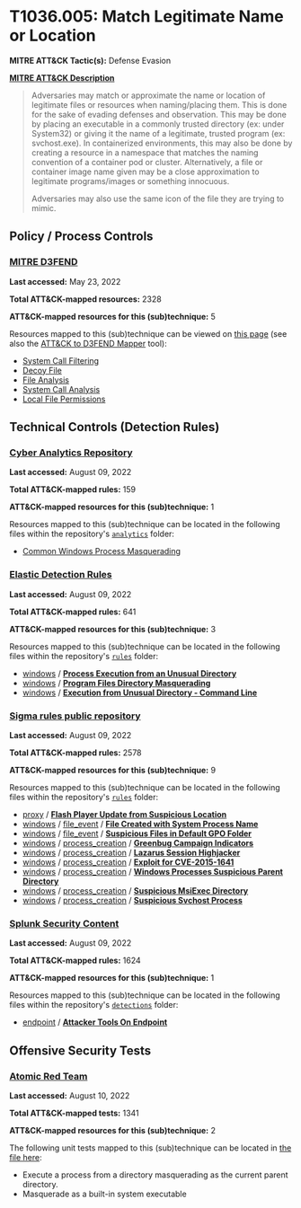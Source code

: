 # T1036.005: Match Legitimate Name or Location
**MITRE ATT&CK Tactic(s):** Defense Evasion

**[MITRE ATT&CK Description](https://attack.mitre.org/techniques/T1036/005)**
<blockquote>Adversaries may match or approximate the name or location of legitimate files or resources when naming/placing them. This is done for the sake of evading defenses and observation. This may be done by placing an executable in a commonly trusted directory (ex: under System32) or giving it the name of a legitimate, trusted program (ex: svchost.exe). In containerized environments, this may also be done by creating a resource in a namespace that matches the naming convention of a container pod or cluster. Alternatively, a file or container image name given may be a close approximation to legitimate programs/images or something innocuous.

Adversaries may also use the same icon of the file they are trying to mimic.</blockquote>

## Policy / Process Controls
### [MITRE D3FEND](https://d3fend.mitre.org/)
**Last accessed:** May 23, 2022

**Total ATT&CK-mapped resources:** 2328

**ATT&CK-mapped resources for this (sub)technique:** 5

Resources mapped to this (sub)technique can be viewed on [this page](https://d3fend.mitre.org/) (see also the [ATT&CK to D3FEND Mapper](https://d3fend.mitre.org/tools/attack-mapper) tool):

* [System Call Filtering](https://d3fend.mitre.org/technique/d3f:SystemCallFiltering)
* [Decoy File](https://d3fend.mitre.org/technique/d3f:DecoyFile)
* [File Analysis](https://d3fend.mitre.org/technique/d3f:FileAnalysis)
* [System Call Analysis](https://d3fend.mitre.org/technique/d3f:SystemCallAnalysis)
* [Local File Permissions](https://d3fend.mitre.org/technique/d3f:LocalFilePermissions)

## Technical Controls (Detection Rules)
### [Cyber Analytics Repository](https://car.mitre.org)
**Last accessed:** August 09, 2022

**Total ATT&CK-mapped rules:** 159

**ATT&CK-mapped resources for this (sub)technique:** 1

Resources mapped to this (sub)technique can be located in the following files within the repository's <code>[analytics](https://github.com/mitre-attack/car/blob/master/analytics)</code> folder:

* [Common Windows Process Masquerading](https://github.com/mitre-attack/car/tree/master/analytics/CAR-2021-04-001.yaml)

### [Elastic Detection Rules](https://github.com/elastic/detection-rules)
**Last accessed:** August 09, 2022

**Total ATT&CK-mapped rules:** 641

**ATT&CK-mapped resources for this (sub)technique:** 3

Resources mapped to this (sub)technique can be located in the following files within the repository's <code>[rules](https://github.com/elastic/detection-rules/tree/main/rules)</code> folder:

* [windows](https://github.com/elastic/detection-rules/tree/main/rules/windows/) / **[Process Execution from an Unusual Directory](https://github.com/elastic/detection-rules/blob/main/rules/windows/defense_evasion_from_unusual_directory.toml)**
* [windows](https://github.com/elastic/detection-rules/tree/main/rules/windows/) / **[Program Files Directory Masquerading](https://github.com/elastic/detection-rules/blob/main/rules/windows/defense_evasion_masquerading_trusted_directory.toml)**
* [windows](https://github.com/elastic/detection-rules/tree/main/rules/windows/) / **[Execution from Unusual Directory - Command Line](https://github.com/elastic/detection-rules/blob/main/rules/windows/execution_from_unusual_path_cmdline.toml)**

### [Sigma rules public repository](https://github.com/SigmaHQ/sigma)
**Last accessed:** August 09, 2022

**Total ATT&CK-mapped rules:** 2578

**ATT&CK-mapped resources for this (sub)technique:** 9

Resources mapped to this (sub)technique can be located in the following files within the repository's <code>[rules](https://github.com/SigmaHQ/sigma/tree/master/rules)</code> folder:

* [proxy](https://github.com/SigmaHQ/sigma/tree/master/rules/proxy/) / **[Flash Player Update from Suspicious Location](https://github.com/SigmaHQ/sigma/blob/master/rules/proxy/proxy_susp_flash_download_loc.yml)**
* [windows](https://github.com/SigmaHQ/sigma/tree/master/rules/windows/) / [file_event](https://github.com/SigmaHQ/sigma/tree/master/rules/windows/file_event/) / **[File Created with System Process Name](https://github.com/SigmaHQ/sigma/blob/master/rules/windows/file_event/file_event_win_creation_system_file.yml)**
* [windows](https://github.com/SigmaHQ/sigma/tree/master/rules/windows/) / [file_event](https://github.com/SigmaHQ/sigma/tree/master/rules/windows/file_event/) / **[Suspicious Files in Default GPO Folder](https://github.com/SigmaHQ/sigma/blob/master/rules/windows/file_event/file_event_win_susp_default_gpo_dir_write.yml)**
* [windows](https://github.com/SigmaHQ/sigma/tree/master/rules/windows/) / [process_creation](https://github.com/SigmaHQ/sigma/tree/master/rules/windows/process_creation/) / **[Greenbug Campaign Indicators](https://github.com/SigmaHQ/sigma/blob/master/rules/windows/process_creation/proc_creation_win_apt_greenbug_may20.yml)**
* [windows](https://github.com/SigmaHQ/sigma/tree/master/rules/windows/) / [process_creation](https://github.com/SigmaHQ/sigma/tree/master/rules/windows/process_creation/) / **[Lazarus Session Highjacker](https://github.com/SigmaHQ/sigma/blob/master/rules/windows/process_creation/proc_creation_win_apt_lazarus_session_highjack.yml)**
* [windows](https://github.com/SigmaHQ/sigma/tree/master/rules/windows/) / [process_creation](https://github.com/SigmaHQ/sigma/tree/master/rules/windows/process_creation/) / **[Exploit for CVE-2015-1641](https://github.com/SigmaHQ/sigma/blob/master/rules/windows/process_creation/proc_creation_win_exploit_cve_2015_1641.yml)**
* [windows](https://github.com/SigmaHQ/sigma/tree/master/rules/windows/) / [process_creation](https://github.com/SigmaHQ/sigma/tree/master/rules/windows/process_creation/) / **[Windows Processes Suspicious Parent Directory](https://github.com/SigmaHQ/sigma/blob/master/rules/windows/process_creation/proc_creation_win_proc_wrong_parent.yml)**
* [windows](https://github.com/SigmaHQ/sigma/tree/master/rules/windows/) / [process_creation](https://github.com/SigmaHQ/sigma/tree/master/rules/windows/process_creation/) / **[Suspicious MsiExec Directory](https://github.com/SigmaHQ/sigma/blob/master/rules/windows/process_creation/proc_creation_win_susp_msiexec_cwd.yml)**
* [windows](https://github.com/SigmaHQ/sigma/tree/master/rules/windows/) / [process_creation](https://github.com/SigmaHQ/sigma/tree/master/rules/windows/process_creation/) / **[Suspicious Svchost Process](https://github.com/SigmaHQ/sigma/blob/master/rules/windows/process_creation/proc_creation_win_susp_svchost.yml)**

### [Splunk Security Content](https://github.com/splunk/security_content)
**Last accessed:** August 09, 2022

**Total ATT&CK-mapped rules:** 1624

**ATT&CK-mapped resources for this (sub)technique:** 1

Resources mapped to this (sub)technique can be located in the following files within the repository's <code>[detections](https://github.com/splunk/security_content/tree/develop/detections)</code> folder:

* [endpoint](https://github.com/splunk/security_content/tree/develop/detections/endpoint/) / **[Attacker Tools On Endpoint](https://github.com/splunk/security_content/blob/develop/detections/endpoint/attacker_tools_on_endpoint.yml)**


## Offensive Security Tests
### [Atomic Red Team](https://github.com/redcanaryco/atomic-red-team)
**Last accessed:** August 10, 2022

**Total ATT&CK-mapped tests:** 1341

**ATT&CK-mapped resources for this (sub)technique:** 2

The following unit tests mapped to this (sub)technique can be located in [the file here](https://github.com/redcanaryco/atomic-red-team/tree/master/atomics/T1036.005/T1036.005.yaml):

* Execute a process from a directory masquerading as the current parent directory.
* Masquerade as a built-in system executable

